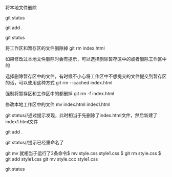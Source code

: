 将本地文件删除

git status

git add .

git status




将工作区和暂存区的文件删除掉
git rm index.html

如果修改过本地文件删除时会有提示，可以选择删除暂存区中的或者删除工作区中的

选择删除暂存区中的文件，有时候不小心将工作区中不想提交的文件提交到暂存区的话，可以使用这种方式
git rm --cached index.html

强制将暂存区和工作区中的都删掉
git rm -f index.html





修改本地工作区中的文件
mv index.html index1.html

git status//通过提示发现，此时相当于先删除了index.html文件，然后新建了index1.html文件

git add .

git status//提示已经重命名了

git mv 就相当于运行了3条命令$ mv style.css style1.css $ git rm style.css $ git add style1.css
git mv style.ccc style1.css

git status





